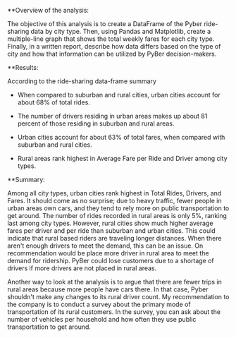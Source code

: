 **Overview of the analysis:

The objective of this analysis is to create a DataFrame of the Pyber ride-sharing data by city type. Then, using Pandas and Matplotlib, create a multiple-line graph that shows the total weekly fares for each city type. Finally, in a written report,  describe how data differs based on the type of city and how that information can be utilized by PyBer decision-makers.


**Results:

According to the ride-sharing data-frame summary

* When compared to suburban and rural cities, urban cities account for about 68% of total rides.

* The number of drivers residing in urban areas makes up about 81 percent of those residing in suburban and rural areas.

* Urban cities account for about 63% of total fares, when compared with suburban and rural cities. 

* Rural areas rank highest in Average Fare per Ride and Driver among city types.


**Summary: 

Among all city types, urban cities rank highest in Total Rides, Drivers, and Fares. It should come as no surprise; due to heavy traffic, fewer people in urban areas own cars, and they tend to rely more on public transportation to get around. The number of rides recorded in rural areas is only 5%, ranking last among city types. However, rural cities show much higher average fares per driver and per ride than suburban and urban cities. This could indicate that rural based riders are traveling longer distances. When there aren't enough drivers to meet the demand, this can be an issue. On recommendation would be place more driver in rural area to meet the demand for ridership. PyBer could lose customers due to a shortage of drivers if more drivers are not placed in rural areas.

Another way to look at the analysis is to argue that there are fewer trips in rural areas because more people have cars there. In that case, Pyber shouldn't make any changes to its rural driver count. My recommendation to the company is to conduct a survey about the primary mode of transportation of its rural customers. In the survey, you can ask about the number of vehicles per household and how often they use public transportation to get around.   
